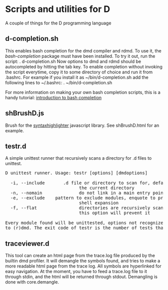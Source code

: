Scripts and utilities for D
================================
A couple of things for the D programming language

d-completion.sh
--------------------------------
This enables bash completion for the dmd compiler and rdmd. To use it, the *bash-completion* package must have been installed. To try it out, run the script:
    . d-completion.sh
Now options to dmd and rdmd should be autocompleted by hitting the tab key. To enable completion without invoking the script everytime, copy it to some directory of choice and run it from .bashrc. For example if you install it as ~/bin/d-completion.sh add the following lines to ~/.bashrc:
    . ~/bin/d-completion.sh

For more information on making your own bash completion scripts, this is a handy tutorial: 
[introduction to bash completion](http://www.debian-administration.org/article/An_introduction_to_bash_completion_part_1)


shBrushD.js 
--------------------------------
Brush for the [syntaxhighlighter](http://alexgorbatchev.com/SyntaxHighlighter/) javascript library. See shBrushD.html for an example.


testr.d
--------------------------------
A simple unittest runner that recursively scans a directory for .d files to unittest.

<pre>
D unittest runner. Usage: testr [options] [dmdoptions]

  -i, --include <path>      .d file or directory to scan for, defaults to
                            the current directory
  -n, --nomain              do not link in a main entry point
  -e, --exclude <pattern>   pattern to exclude modules, enquote to prevent
                            shell expansion
  -f, --flat                directories are recursively scanned by default,
                            this option will prevent it

Every module found will be unittested, options not recognized will be passed
to (r)dmd. The exit code of testr is the number of tests that have failed.
</pre>


traceviewer.d
--------------------------------
This tool can create an html page from the trace.log file produced by the builtin dmd profiler. It will demangle the symbols found, and tries to make a
more readable html page from the trace log. All symbols are hyperlinked for easy navigation. At the moment, you have to feed a trace.log file to it
through stdin, and the html will be returned through stdout. Demangling is done with core.demangle.